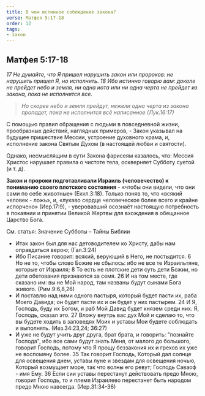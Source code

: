 ```yaml
---
title: В чем истинное соблюдение закона?
verse: Матфея 5:17-18
order: 12
tags: 
- закон
---
```


## Матфея 5:17-18

*17 Не думайте, что Я пришел нарушить закон или пророков: не нарушить пришел Я, но исполнить. 18 Ибо истинно говорю вам: доколе не прейдет небо и земля, ни одна иота или ни одна черта не прейдет из закона, пока не исполнится все.*

>*Но скорее небо и земля прейдут, нежели одна черта из закона пропадет, пока не исполнится всё написанное (Лук.16:17)*

С помощью правил обращения с людьми в повседневной жизни, прообразных действий,  наглядных примеров, - Закон указывал на будущее пришествие Мессии, устроение духовного храма, и, исполнение закона Святым Духом (в настоящей любви и святости). 

Однако, несмыслящим в сути Закона фарисеям казалось, что: Мессия Христос нарушает правила о чистоте тела, оскверняет Субботу суетой (и т. д). 

**Закон и пророки подготавливали Израиль (человечество) к пониманию своего плотского состояния** - «чтобы они видели, что они сами по себе животные» (Еккл.3:18). Только поняв то, что «всякий человек - ложь», и, «лукаво сердце человеческое более всего и крайне испорчено» (Иер.17:9), - уверовавший осознаёт настоящую потребность в покаянии и принятии Великой Жертвы для вхождения в обещанное Царство Бога.  

См. статья: Значение Субботы – Тайны Библии

- Итак закон был для нас детоводителем ко Христу, дабы нам оправдаться верою; (Гал.3:24)
- Ибо Писание говорит: всякий, верующий в Него, не постыдится. 6 Но не то, чтобы слово Божие не сбылось: ибо не все те Израильтяне, которые от Израиля; 8 То есть не плотские дети суть дети Божии, но дети обетования признаются за семя. 26 И на том месте, где сказано им: вы не Мой народ, там названы будут сынами Бога живого. (Рим.9:6,8,26)
- И поставлю над ними одного пастыря, который будет пасти их, раба Моего Давида; он будет пасти их и он будет у них пастырем. 24 И Я, Господь, буду их Богом, и раб Мой Давид будет князем среди них. Я, Господь, сказал это.  27 Вложу внутрь вас дух Мой и сделаю то, что вы будете ходить в заповедях Моих и уставы Мои будете соблюдать и выполнять. (Иез.34:23,24; 36:27) 
- И уже не будут учить друг друга, брат брата, и говорить: "познайте Господа", ибо все сами будут знать Меня, от малого до большого, говорит Господь, потому что Я прощу беззакония их и грехов их уже не воспомяну более. 35 Так говорит Господь, Который дал солнце для освещения днем, уставы луне и звездам для освещения ночью, Который возмущает море, так что волны его ревут; Господь Саваоф - имя Ему. 36 Если сии уставы перестанут действовать предо Мною, говорит Господь, то и племя Израилево перестанет быть народом предо Мною навсегда. (Иер.31:34-36)